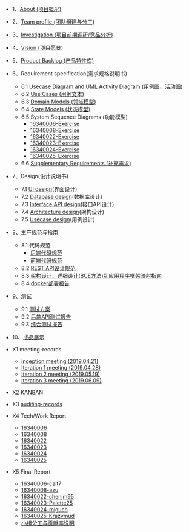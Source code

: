 
* 1、[About (项目概况)](/About.md/)
* 2、[Team profile (团队组建与分工)](/TeamProfile.md)
* 3、[Investigation (项目前期调研/竞品分析)](/Investigation.md)
* 4、[Vision (项目愿景)](/Vision.md/)
* 5、[Product Backlog (产品特性库)](/ProductBacklog.md)
* 6、Requirement specification(需求规格说明书)
    + 6.1 [Usecase Diagram and UML Activity Diagram (用例图、活动图)](/Requirement_specification/Usecase_Diagram_and_UML_Activity_Diagram.md/)
    + 6.2 [Use Cases (用例文本)](/Requirement_specification/UseCases.md/)
    + 6.3 [Domain Models (领域模型)](/Requirement_specification/DomainModel.md)
    + 6.4 [State Models (状态模型)](/Requirement_specification/StatusModel.md)
    + 6.5 System Sequence Diagrams (功能模型)
        - [16340006-Exercise](/16340006-Reports/16340006-Exercise.md)
        - [16340008-Exercise](/16340008-Reports/16340008-Exercise.md)
        - [16340022-Exercise](/16340022-Reports/16340022-Exercise.md)
        - [16340023-Exercise](/16340023-Reports/16340023-Exercise.md)
        - [16340024-Exercise](/16340024-Reports/16340024-Exercise.md)
        - [16340025-Exercise](/16340025-Reports/16340025-Exercise.md)
    + 6.6 [Supplementary Requirements (补充需求)](/Requirement_specification/Supplementary_Requirements.md)

* 7、Design(设计说明书)
    + 7.1 [UI design](/Design/UI_design.md)(界面设计)
    + 7.2 [Database design](/BackEnd_Docs/7.2-数据库设计.md)(数据库设计)
    + 7.3 [Interface API design](/BackEnd_Docs/7.3-API设计说明书.md/)(接口API设计)
    + 7.4 [Architecture design](/BackEnd_Docs/7.4-架构设计文档.md)(架构设计)
    + 7.5 [Usecase design](/Design/Usecase_design.md)(用例设计)

* 8、生产规范与指南
    + 8.1 代码规范
        - [后端代码规范](/BackEnd_Docs/8.1-代码规范-后端代码规范.md/)
        - [前端代码规范](https://shimo.im/docs/EZKacqyM018gmopv/read)
    + 8.2 [REST API设计规范](/BackEnd_Docs/8.2-RESTAPI设计规范.md/)
    + 8.3 [架构设计、详细设计(BCE方法)到应用程序框架映射指南](/BackEnd_Docs/8.3-逻辑架构到应用程序映射指南.md)
    + 8.4 [docker部署报告](/BackEnd_Docs/8.4-部署说明.md)

* 9、测试
    + 9.1 [测试方案](/Test_Docs/9.2-回归测试报告.md)
    + 9.2 [后端API测试报告](/Test_Docs/9.1-后端API测试报告.md/)
    + 9.3 [综合测试报告](/Test_Docs/9.3-综合测试报告.md)

* 10、[成品展示](/成品展示.md)

* X1 meeting-records
    + [inception meeting (2019.04.21)](/meeting-records/inception_meeting.md)
    + [Iteration 1 meeting (2019.04.28)](/meeting-records/Iteration_1_meeting.md)
    + [Iteration 2 meeting (2019.05.19)](/meeting-records/Iteration_2_meeting.md)
    + [Iteration 3 meeting (2019.06.09)](/meeting-records/Iteration_3_meeting.md)

* X2 [KANBAN](https://github.com/orgs/earn-me-some-money/projects)
* X3 [auditing-records](/auditing-records.md/)
* X4 Tech/Work Report
    + [16340006](/16340006-Reports/16340006-Work-Report.md)
    + [16340008](/16340008-Reports/16340008-Work-Report.md)
    + [16340022](/16340022-Reports/16340022-Work-Report.md)
    + [16340023](/16340023-Reports/16340023-Work-Report.md)
    + [16340024](/16340024-Reports/16340024-Work-Report.md)
    + [16340025](/16340025-Reports/16340025-Work-Report.md)
* X5 Final Report
    + [16340006-cait7](/16340006-Reports/16340006-Final-Report.md)
    + [16340008-azu](/16340008-Reports/16340008-Final-Report.md)
    + [16340022-chenjm95](/16340022-Reports/16340022-Final-Report.md)
    + [16340023-Palette25](/16340023-Reports/16340023-Final-Report.md)
    + [16340024-miguch](/16340024-Reports/16340024-Final-Report.md)
    + [16340025-Krazymud](/16340025-Reports/16340025-Final-Report.md)
    + [小组分工与贡献率说明](/小组分工与贡献率说明.md/)
